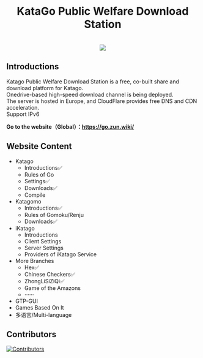 <div align="center">

# KataGo Public Welfare Download Station

<br>

<img src="https://go.zun.wiki/wp-content/uploads/2022/12/sc4.webp" />

</div>

## Introductions

Katago Public Welfare Download Station is a free, co-built share and download platform for Katago.<br>
Onedrive-based high-speed download channel is being deployed.<br>
The server is hosted in Europe, and CloudFlare provides free DNS and CDN acceleration.<br>
Support IPv6<br>

**Go to the website（Global）：https://go.zun.wiki/**

## Website Content

* Katago
   * Introductions✅
   * Rules of Go
   * Settings✅
   * Downloads✅
   * Compile
* Katagomo
   * Introductions✅
   * Rules of Gomoku/Renju
   * Downloads✅
* iKatago
   * Introductions
   * Client Settings
   * Server Settings
   * Providers of iKatago Service
* More Branches
   * Hex✅
   * Chinese Checkers✅
   * ZhongLiSiZiQi✅
   * Game of the Amazons
   * ······
* GTP-GUI
* Games Based On It
* 多语言/Multi-language

## Contributors

[![Contributors](https://contrib.rocks/image?repo=ghacglogin/gowiki)](https://github.com/ghacglogin/gowiki/graphs/contributors)
